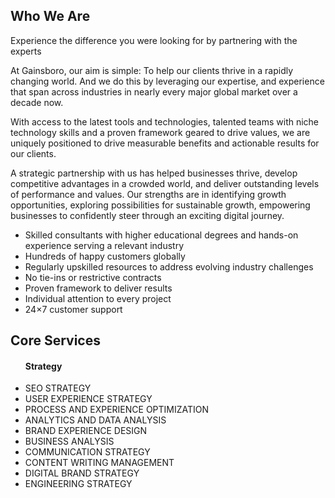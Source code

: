 
## Who We Are
Experience the difference you were looking for by partnering with the experts

At Gainsboro, our aim is simple: To help our clients thrive in a rapidly changing world. And we do this by leveraging our expertise, and experience that span across industries in nearly every major global market over a decade now.

With access to the latest tools and technologies, talented teams with niche technology skills and a proven framework geared to drive values, we are uniquely positioned to drive measurable benefits and actionable results for our clients.

A strategic partnership with us has helped businesses thrive, develop
competitive advantages in a crowded world, and deliver outstanding levels of
performance and values. Our strengths are in identifying growth opportunities,
exploring possibilities for sustainable growth, empowering businesses to
confidently steer through an exciting digital journey.
<ul>
<li>Skilled consultants with higher educational degrees and hands-on experience serving a relevant industry</li>
<li>Hundreds of happy customers globally</li>
<li>Regularly upskilled resources to address evolving industry challenges</li>
<li>No tie-ins or restrictive contracts</li>
<li>Proven framework to deliver results</li>
<li>Individual attention to every project</li>
<li>24×7 customer support</li>
</ul>

## Core Services
<ul>
<h4>Strategy</h4>
<li>SEO STRATEGY</li>
<li>USER EXPERIENCE STRATEGY</li>
<li>PROCESS AND EXPERIENCE OPTIMIZATION</li>
<li>ANALYTICS AND DATA ANALYSIS</li>
<li>BRAND EXPERIENCE DESIGN</li>
<li>BUSINESS ANALYSIS</li>
<li>COMMUNICATION STRATEGY</li>
<li>CONTENT WRITING MANAGEMENT</li>
<li>DIGITAL BRAND STRATEGY</li>
<li>ENGINEERING STRATEGY</li>
</ul>
